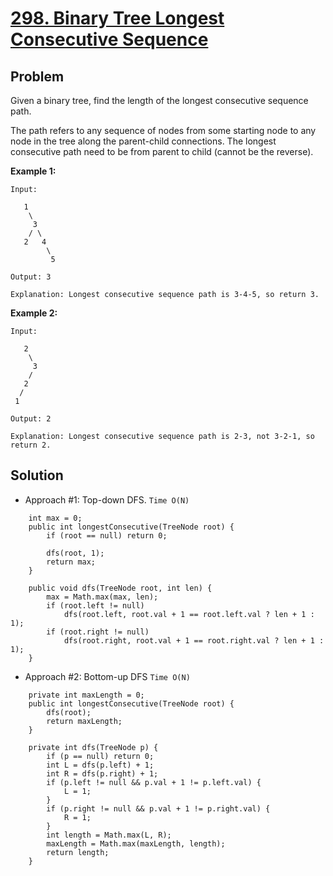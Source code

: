 # <a href='https://leetcode.com/problems/binary-tree-longest-consecutive-sequence/'>298. Binary Tree Longest Consecutive Sequence</a>

## Problem
Given a binary tree, find the length of the longest consecutive sequence path.

The path refers to any sequence of nodes from some starting node to any node in the tree along the parent-child connections. The longest consecutive path need to be from parent to child (cannot be the reverse).

<strong>Example 1:</strong>
```
Input:

   1
    \
     3
    / \
   2   4
        \
         5

Output: 3

Explanation: Longest consecutive sequence path is 3-4-5, so return 3.
```
<strong>Example 2:</strong>
```
Input:

   2
    \
     3
    / 
   2    
  / 
 1

Output: 2 

Explanation: Longest consecutive sequence path is 2-3, not 3-2-1, so return 2.
```

## Solution
- Approach #1: Top-down DFS. ```Time O(N)```
```
    int max = 0;
    public int longestConsecutive(TreeNode root) {
        if (root == null) return 0;
        
        dfs(root, 1);
        return max;
    }
    
    public void dfs(TreeNode root, int len) {
        max = Math.max(max, len);
        if (root.left != null)
            dfs(root.left, root.val + 1 == root.left.val ? len + 1 : 1);
        if (root.right != null)
            dfs(root.right, root.val + 1 == root.right.val ? len + 1 : 1);
    }
```

- Approach #2: Bottom-up DFS ```Time O(N)```
```
    private int maxLength = 0;
    public int longestConsecutive(TreeNode root) {
        dfs(root);
        return maxLength;
    }

    private int dfs(TreeNode p) {
        if (p == null) return 0;
        int L = dfs(p.left) + 1;
        int R = dfs(p.right) + 1;
        if (p.left != null && p.val + 1 != p.left.val) {
            L = 1;
        }
        if (p.right != null && p.val + 1 != p.right.val) {
            R = 1;
        }
        int length = Math.max(L, R);
        maxLength = Math.max(maxLength, length);
        return length;
    }
```

